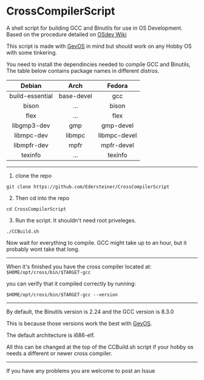 # CrossCompilerScript
A shell script for building GCC and Binutils for use in OS Development. Based on the procedure detailed on [OSdev Wiki](https://wiki.osdev.org/GCC_Cross-Compiler)

This script is made with [GevOS](https://github.com/KamalDevelopers/GevOS) in mind but should work on any Hobby OS with some tinkering.

You need to install the dependincies needed to compile GCC and Binutils, The table below contains package names in different distros.

| Debian              | Arch          | Fedora  |
| :-----------:       |:-------------:| :----:  |
| build-essential     | base-devel    | gcc     |
| bison               | ...           | bison   |
| flex                | ...           | flex    |
| libgmp3-dev         | gmp           | gmp-devel    |
| libmpc-dev          | libmpc        | libmpc-devel |
| libmpfr-dev         | mpfr          | mpfr-devel |
| texinfo             | ...           | texinfo |

---

1. clone the repo
```
git clone https://github.com/Edersteiner/CrossCompilerScript
```

2. Then cd into the repo
```
cd CrossCompilerScript
```
3. Run the script. It shouldn't need root priveleges.
```
./CCBuild.sh
```
Now wait for everything to compile. GCC might take up to an hour, but it probably wont take that long.

---

When it's finished you have the cross compiler located at: `$HOME/opt/cross/bin/$TARGET-gcc`



you can verify that it compiled correctly by running:
```
$HOME/opt/cross/bin/$TARGET-gcc --version
```

---

By default, the Binutils version is 2.24 and the GCC version is 8.3.0

This is because those versions work the best with [GevOS](https://github.com/KamalDevelopers/GevOS).

The default architecture is i686-elf.

All this can be changed at the top of the CCBuild.sh script if your hobby os needs a different or newer cross compiler.

---

If you have any problems you are welcome to post an Issue


